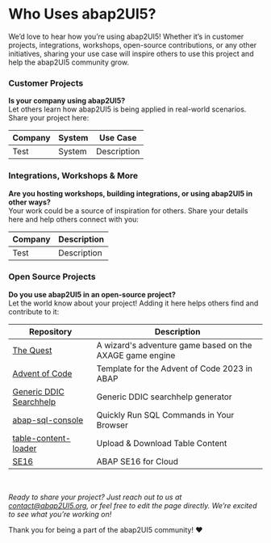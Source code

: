 # Who Uses abap2UI5?

We’d love to hear how you’re using abap2UI5! Whether it’s in customer projects, integrations, workshops, open-source contributions, or any other initiatives, sharing your use case will inspire others to use this project and help the abap2UI5 community grow.

### Customer Projects
**Is your company using abap2UI5?** <br>
Let others learn how abap2UI5 is being applied in real-world scenarios. Share your project here:
 
|  Company | System | Use Case |
| ------------- | ------------- | ------------- |
| Test | System  | Description |


### Integrations, Workshops & More
**Are you hosting workshops, building integrations, or using abap2UI5 in other ways?** <br>
Your work could be a source of inspiration for others. Share your details here and help others connect with you:

|  Company | Description |
| ------------- | ------------- |
| Test | Description |


### Open Source Projects
**Do you use abap2UI5 in an open-source project?** <br>
Let the world know about your project! Adding it here helps others find and contribute to it:

|  Repository | Description |
| ------------- | ------------- |
| [The Quest](https://github.com/nomssi/axage)  | A wizard's adventure game based on the AXAGE game engine |
| [Advent of Code](https://github.com/joltdx/abap-advent-2023-template) | Template for the Advent of Code 2023 in ABAP  |
| [Generic DDIC Searchhelp](https://github.com/axelmohnen/a2UI5-generic_search_hlp) | Generic DDIC searchhelp generator  |
| [abap-sql-console](https://github.com/abap2UI5-apps/abap-sql-console) | Quickly Run SQL Commands in Your Browser  |
| [table-content-loader](https://github.com/abap2UI5-apps/table-content-loader) | Upload & Download Table Content  |
| [SE16](https://github.com/abap2UI5-apps/SE16) | ABAP SE16 for Cloud  |

<br>

_Ready to share your project? Just reach out to us at <contact@abap2UI5.org>, or feel free to edit the page directly. We’re excited to see what you’re working on!_

Thank you for being a part of the abap2UI5 community! ❤️ 
